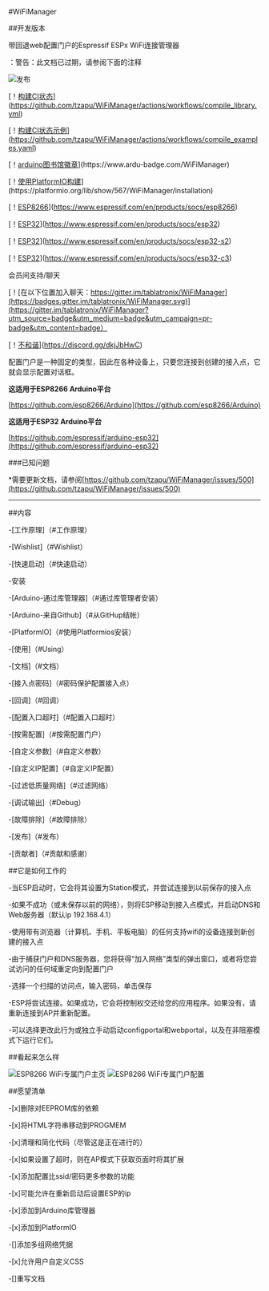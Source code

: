 #WiFiManager

##开发版本



带回退web配置门户的Espressif ESPx WiFi连接管理器



：警告：此文档已过期，请参阅下面的注释



![发布](https://img.shields.io/github/v/release/tzapu/WiFiManager?include_prereleases)



[！[构建CI状态](https://github.com/tzapu/WiFiManager/actions/workflows/compile_library.yml/badge.svg)](https://github.com/tzapu/WiFiManager/actions/workflows/compile_library.yml)



[！[构建CI状态示例](https://github.com/tzapu/WiFiManager/actions/workflows/compile_examples.yaml/badge.svg)](https://github.com/tzapu/WiFiManager/actions/workflows/compile_examples.yaml)



[！[arduino图书馆徽章](https://www.ardu-badge.com/badge/WiFiManager.svg?)](https://www.ardu-badge.com/WiFiManager)



[！[使用PlatformIO构建](https://img.shields.io/badge/PlatformIO-Library-orange?)](https://platformio.org/lib/show/567/WiFiManager/installation)



[！[ESP8266](https://img.shields.io/badge/ESP-8266-000000.svg?longCache=true&style=flat&colorA=CC101F)](https://www.espressif.com/en/products/socs/esp8266)



[！[ESP32](https://img.shields.io/badge/ESP-32-000000.svg?longCache=true&style=flat&colorA=CC101F)](https://www.espressif.com/en/products/socs/esp32)

[！[ESP32](https://img.shields.io/badge/ESP-32S2-000000.svg?longCache=true&style=flat&colorA=CC101F)](https://www.espressif.com/en/products/socs/esp32-s2)

[！[ESP32](https://img.shields.io/badge/ESP-32C3-000000.svg?longCache=true&style=flat&colorA=CC101F)](https://www.espressif.com/en/products/socs/esp32-c3)



会员间支持/聊天



[！[在以下位置加入聊天：https://gitter.im/tablatronix/WiFiManager](https://badges.gitter.im/tablatronix/WiFiManager.svg)](https://gitter.im/tablatronix/WiFiManager?utm_source=badge&utm_medium=badge&utm_campaign=pr-badge&utm_content=badge）



[！[不和谐](https://img.shields.io/badge/Discord-WiFiManager-%237289da.svg?logo=discord)](https://discord.gg/dkjJbHwC)



配置门户是一种固定的类型，因此在各种设备上，只要您连接到创建的接入点，它就会显示配置对话框。



**这适用于ESP8266 Arduino平台**



[https://github.com/esp8266/Arduino](https://github.com/esp8266/Arduino)



**这适用于ESP32 Arduino平台**



[https://github.com/espressif/arduino-esp32](https://github.com/espressif/arduino-esp32)



###已知问题

*需要更新文档，请参阅[https://github.com/tzapu/WiFiManager/issues/500](https://github.com/tzapu/WiFiManager/issues/500)

-------



##内容

-[工作原理]（#工作原理）

-[Wishlist]（#Wishlist）

-[快速启动]（#快速启动）

-安装

-[Arduino-通过库管理器]（#通过库管理者安装）

-[Arduino-来自Github]（#从GitHup结帐）

-[PlatformIO]（#使用Platformios安装）

-[使用]（#Using）

-[文档]（#文档）

-[接入点密码]（#密码保护配置接入点）

-[回调]（#回调）

-[配置入口超时]（#配置入口超时）

-[按需配置]（#按需配置门户）

-[自定义参数]（#自定义参数）

-[自定义IP配置]（#自定义IP配置）

-[过滤低质量网络]（#过滤网络）

-[调试输出]（#Debug）

-[故障排除]（#故障排除）

-[发布]（#发布）

-[贡献者]（#贡献和感谢）




##它是如何工作的

-当ESP启动时，它会将其设置为Station模式，并尝试连接到以前保存的接入点

-如果不成功（或未保存以前的网络），则将ESP移动到接入点模式，并启动DNS和Web服务器（默认ip 192.168.4.1）

-使用带有浏览器（计算机、手机、平板电脑）的任何支持wifi的设备连接到新创建的接入点

-由于捕获门户和DNS服务器，您将获得“加入网络”类型的弹出窗口，或者将您尝试访问的任何域重定向到配置门户

-选择一个扫描的访问点，输入密码，单击保存

-ESP将尝试连接。如果成功，它会将控制权交还给您的应用程序。如果没有，请重新连接到AP并重新配置。

-可以选择更改此行为或独立手动启动configportal和webportal，以及在非阻塞模式下运行它们。



##看起来怎么样

![ESP8266 WiFi专属门户主页](http://i.imgur.com/YPvW9eql.png) ![ESP8266 WiFi专属门户配置](http://i.imgur.com/oicWJ4gl.png)



##愿望清单

-[x]删除对EEPROM库的依赖

-[x]将HTML字符串移动到PROGMEM

-[x]清理和简化代码（尽管这是正在进行的）

-[x]如果设置了超时，则在AP模式下获取页面时将其扩展

-[x]添加配置比ssid/密码更多参数的功能

-[x]可能允许在重新启动后设置ESP的ip

-[x]添加到Arduino库管理器

-[x]添加到PlatformIO

-[]添加多组网络凭据

-[x]允许用户自定义CSS

-[]重写文档